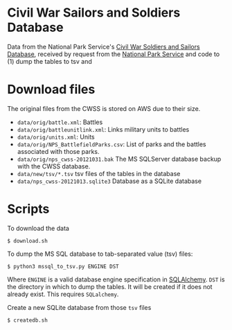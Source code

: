 # Civil War Sailors and Soldiers Database

Data from the National Park Service's [Civil War Soldiers and Sailors Database](http://www.nps.gov/civilwar/soldiers-and-sailors-database.htm), received by request from the [National Park Service](http://www.nps.gov/aboutus/contactus.htm) and code to (1) dump the tables to tsv and

# Download files

The original files from the CWSS is stored on AWS due to their size. 

- `data/orig/battle.xml`: Battles
- `data/orig/battleunitlink.xml`: Links military units to battles
- `data/orig/units.xml`: Units 
- `data/orig/NPS_BattlefieldParks.csv`: List of parks and the battles associated with those parks.
- `data/orig/nps_cwss-20121031.bak` The MS SQLServer database backup with the CWSS database.
- `data/new/tsv/*.tsv` tsv files of the tables in the database
- `data/nps_cwss-20121013.sqlite3` Database as a SQLite database

# Scripts

To download the data
```console
$ download.sh
```

To dump the MS SQL database to tab-separated value (tsv) files:
```console
$ python3 mssql_to_tsv.py ENGINE DST
```
Where `ENGINE` is a valid database engine specification in [SQLAlchemy](http://docs.sqlalchemy.org/en/latest/dialects/mssql.html#module-sqlalchemy.dialects.mssql.pyodbc). `DST` is the directory in which to dump the tables. It will be created if it does not already exist.
This requires `SQLalchemy`.

Create a new SQLite database from those `tsv` files
```console
$ createdb.sh        
```

